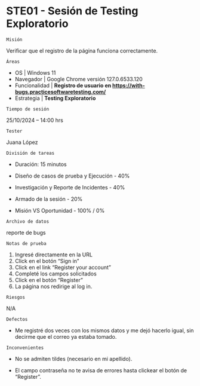 # STE01 - Sesión de Testing Exploratorio

`Misión`

Verificar que el registro de la página funciona correctamente.

`Áreas`
- OS | Windows 11
- Navegador | Google Chrome versión  127.0.6533.120
- Funcionalidad | **Registro de usuario en https://with-bugs.practicesoftwaretesting.com/**
- Estrategia | **Testing Exploratorio**

`Tiempo de sesión`

25/10/2024  – 14:00 hrs

`Tester`

Juana López

`División de tareas`

- Duración: 15 minutos

- Diseño de casos de prueba y Ejecución - 40%
- Investigación y Reporte de Incidentes - 40%
- Armado de la sesión - 20%

- Misión VS Oportunidad - 100% / 0%

`Archivo de datos`

reporte de bugs

`Notas de prueba`

1.	Ingresé directamente en la URL
2.	Click en el botón “Sign in”
3.	Click en el link “Register your account”
4.	Completé los campos solicitados
5.	Click en el botón “Register”
6.	La página nos redirige al log in.

`Riesgos`

N/A

`Defectos`

- Me registré dos veces con los mismos datos y me dejó hacerlo igual, sin decirme que el correo ya estaba tomado.

`Inconvenientes`

- No se admiten tildes (necesario en mi apellido).

- El campo contraseña no te avisa de errores hasta clickear el botón de “Register”.
